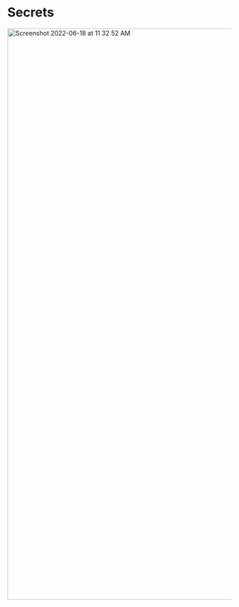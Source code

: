 # Secrets

<img width="1280" alt="Screenshot 2022-06-18 at 11 32 52 AM" src="https://user-images.githubusercontent.com/107430204/174426584-d692db04-fb3f-4e78-8249-feaa3fde793e.png">
